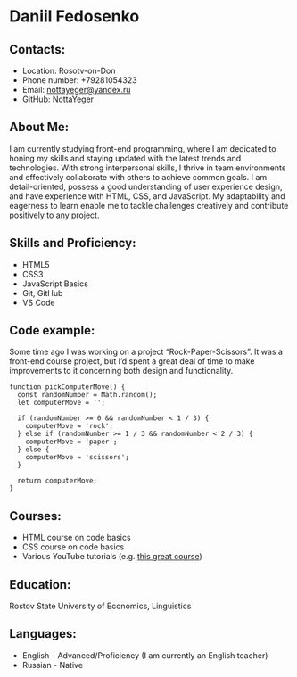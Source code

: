 # **Daniil Fedosenko**

## **Contacts:**

* Location: Rosotv-on-Don
* Phone number: +79281054323
* Email: nottayeger@yandex.ru
* GitHub: [NottaYeger](https://github.com/NottaYeger)

## **About Me:**

I am currently studying front-end programming, where I am dedicated to honing my skills and staying updated with the latest trends and technologies. With strong interpersonal skills, I thrive in team environments and effectively collaborate with others to achieve common goals. I am detail-oriented, possess a good understanding of user experience design, and have experience with HTML, CSS, and JavaScript. My adaptability and eagerness to learn enable me to tackle challenges creatively and contribute positively to any project.

## **Skills and Proficiency:**

* HTML5
* CSS3
* JavaScript Basics
* Git, GitHub
* VS Code

## **Code example:**

Some time ago I was working on a project “Rock-Paper-Scissors”. It was a front-end course project, but I’d spent a great deal of time to make improvements to it concerning both design and functionality.
```
function pickComputerMove() {
  const randomNumber = Math.random();
  let computerMove = '';

  if (randomNumber >= 0 && randomNumber < 1 / 3) {
    computerMove = 'rock';
  } else if (randomNumber >= 1 / 3 && randomNumber < 2 / 3) {
    computerMove = 'paper';
  } else {
    computerMove = 'scissors';
  }

  return computerMove;
}
```

## **Courses:**

* HTML course on code basics
* CSS course on code basics
* Various YouTube tutorials (e.g. [this great course](https://youtu.be/EerdGm-ehJQ?si=RRocqvvzM96P2-w6))

## **Education:**

Rostov State University of Economics, Linguistics

## **Languages:**

* English – Advanced/Proficiency (I am currently an English teacher)
* Russian - Native
